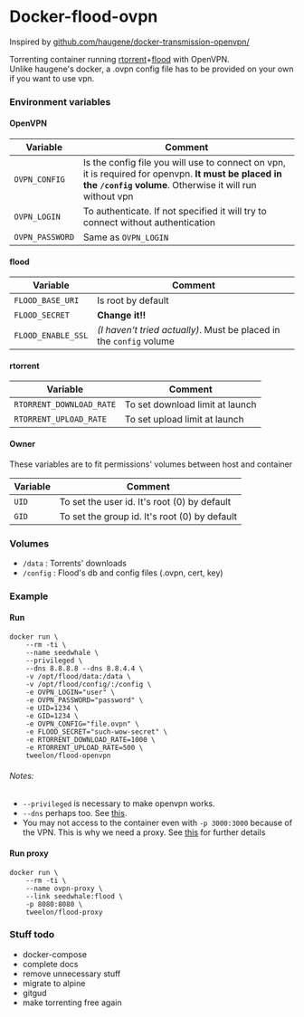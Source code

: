 # Docker-flood-ovpn

Inspired by [github.com/haugene/docker-transmission-openvpn/](https://github.com/haugene/docker-transmission-openvpn/)

Torrenting container running [rtorrent](https://github.com/rakshasa/rtorrent)+[flood](https://github.com/jfurrow/flood) with OpenVPN.<br />
Unlike haugene's docker, a .ovpn config file has to be provided on your own if you want to use vpn.

### Environment variables

#### OpenVPN
| Variable | Comment |
|----------|----------|
|`OVPN_CONFIG`|Is the config file you will use to connect on vpn, it is required for openvpn. **It must be placed in the `/config` volume**. Otherwise it will run without vpn|
|`OVPN_LOGIN`| To authenticate. If not specified it will try to connect without authentication|
|`OVPN_PASSWORD`| Same as `OVPN_LOGIN`|
#### flood
| Variable | Comment |
|----------|----------|
|`FLOOD_BASE_URI`| Is root by default|
|`FLOOD_SECRET`|**Change it!!**|
|`FLOOD_ENABLE_SSL`|*(I haven't tried actually)*. Must be placed in the `config` volume|

#### rtorrent
| Variable | Comment |
|----------|----------|
|`RTORRENT_DOWNLOAD_RATE`|To set download limit at launch|
|`RTORRENT_UPLOAD_RATE`|To set upload limit at launch|

#### Owner
These variables are to fit permissions' volumes between host and container

| Variable | Comment |
|----------|----------|
|`UID`|To set the user id. It's root (0) by default|
|`GID`|To set the group id. It's root (0) by default|

### Volumes
*   `/data` : Torrents' downloads
*   `/config` : Flood's db and config files (.ovpn, cert, key)

### Example
#### Run
```
docker run \
    --rm -ti \
    --name seedwhale \
    --privileged \
    --dns 8.8.8.8 --dns 8.8.4.4 \
    -v /opt/flood/data:/data \
    -v /opt/flood/config/:/config \
    -e OVPN_LOGIN="user" \
    -e OVPN_PASSWORD="password" \
    -e UID=1234 \
    -e GID=1234 \
    -e OVPN_CONFIG="file.ovpn" \
    -e FLOOD_SECRET="such-wow-secret" \
    -e RTORRENT_DOWNLOAD_RATE=1000 \
    -e RTORRENT_UPLOAD_RATE=500 \
    tweelon/flood-openvpn
```
###### Notes:
*   `--privileged` is necessary to make openvpn works.
*   `--dns` perhaps too. See [this](https://github.com/haugene/docker-transmission-openvpn/#known-issues-tips-and-tricks).
*   You may not access to the container even with `-p 3000:3000` because of the VPN. This is why we need a proxy. See [this](https://github.com/haugene/docker-transmission-openvpn/#access-the-webui) for further details

#### Run proxy
```
docker run \
    --rm -ti \
    --name ovpn-proxy \
    --link seedwhale:flood \
    -p 8080:8080 \
    tweelon/flood-proxy

```

### Stuff todo
*   docker-compose
*   complete docs
*   remove unnecessary stuff
*   migrate to alpine
*   gitgud
*   make torrenting free again
